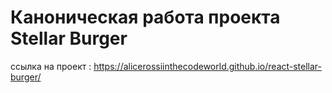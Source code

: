 # Каноническая работа проекта Stellar Burger 
ccылка на проект : https://alicerossiinthecodeworld.github.io/react-stellar-burger/
